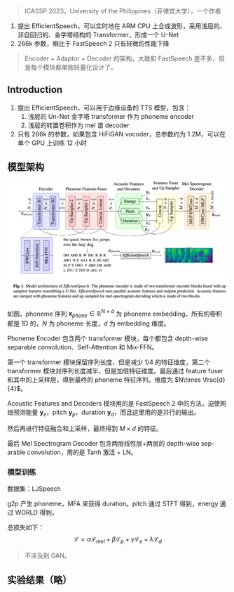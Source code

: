 > ICASSP 2023，University of the Philippines（菲律宾大学），一个作者

1. 提出 EfficientSpeech，可以实时地在 ARM CPU 上合成波形，采用浅层的、非自回归的、金字塔结构的 Transformer，形成一个 U-Net
2. 266k 参数，相比于 FastSpeech 2 只有轻微的性能下降

> Encoder + Adaptor + Decoder 的架构，大致和 FastSpeech 差不多，但是每个模块都单独轻量化设计了。

## Introduction

1. 提出 EfficientSpeech，可以用于边缘设备的 TTS 模型，包含：
	1. 浅层的 Un-Net 金字塔 transformer 作为 phoneme encoder
	2. 浅层的转置卷积作为 mel 谱 decoder
2. 只有 266k 的参数，如果包含 HiFiGAN vocoder，总参数约为 1.2M，可以在单个 GPU 上训练 12 小时

## 模型架构

![](image/Pasted%20image%2020240106102258.png)

如图，phoneme 序列 $\boldsymbol{x}_{phone}\in\mathbb{R}^{N\times d}$ 为 phoneme embedding，所有的卷积都是 1D 的，$N$ 为 phoneme 长度，$d$ 为 embedding 维度。

Phoneme Encoder 包含两个 transformer 模块，每个都包含 depth-wise separable convolution、Self-Attention 和 Mix-FFN。

第一个 transformer 模块保留序列长度，但是减少 1/4 的特征维度，第二个 transformer 模块对序列长度减半，但是加倍特征维度。最后通过 feature fuser 和其中的上采样层，得到最终的 phoneme 特征序列，维度为 $N\times \frac{d}{4}$。

Acoustic Features and Decoders 模块用的是 FastSpeech 2 中的方法，迫使网络预测能量 $\boldsymbol{y}_e$，pitch $\boldsymbol{y}_p$，duration $\boldsymbol{y}_d$，而且这里用的是并行的输出。

然后再进行特征融合和上采样，最终得到 $M\times d$ 的特征。

最后 Mel Spectrogram Decoder 包含两层线性层+两层的 depth-wise sep-
arable convolution，用的是 Tanh 激活 + LN。

### 模型训练

数据集：LJSpeech

g2p 产生 phoneme，MFA 来获得 duration。pitch 通过 STFT 得到，energy 通过 WORLD 得到。

总损失如下：
$$\mathcal{L}=\alpha\mathcal{L}_{mel}+\beta\mathcal{L}_p+\gamma\mathcal{L}_e+\lambda\mathcal{L}_d$$

> 不涉及到 GAN。

## 实验结果（略）